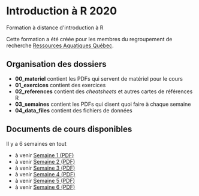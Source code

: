 # Introduction à R 2020


Formation à distance d'introduction à R

Cette formation a été créée pour les membres du regroupement de
recherche [Ressources Aquatiques Québec](https://raq.uqar.ca/fr/).

## Organisation des dossiers

- **00_materiel** contient les PDFs qui servent de matériel pour le cours
- **01_exercices** contient des exercices
- **02_references** contient des *cheatsheets* et autres cartes de références R
- **03_semaines** contient les PDFs qui disent quoi faire à chaque semaine
- **04_data_files** contient des fichiers de données

## Documents de cours disponibles

Il y a 6 semaines en tout

- à venir [Semaine 1 (PDF)](https://github.com/enormandeau/introR_2020/raw/master/03_semaines/introR_2020_semaine_01.pdf)
- à venir [Semaine 2 (PDF)](https://github.com/enormandeau/introR_2020/raw/master/03_semaines/introR_2020_semaine_02.pdf)
- à venir [Semaine 3 (PDF)](https://github.com/enormandeau/introR_2020/raw/master/03_semaines/introR_2020_semaine_03.pdf)
- à venir [Semaine 4 (PDF)](https://github.com/enormandeau/introR_2020/raw/master/03_semaines/introR_2020_semaine_04.pdf)
- à venir [Semaine 5 (PDF)](https://github.com/enormandeau/introR_2020/raw/master/03_semaines/introR_2020_semaine_05.pdf)
- à venir [Semaine 6 (PDF)](https://github.com/enormandeau/introR_2020/raw/master/03_semaines/introR_2020_semaine_06.pdf)
